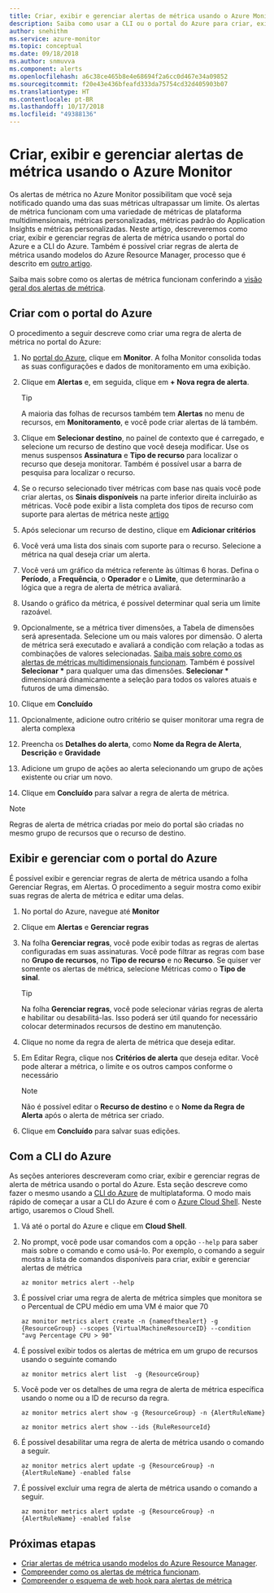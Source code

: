 ```yaml
---
title: Criar, exibir e gerenciar alertas de métrica usando o Azure Monitor
description: Saiba como usar a CLI ou o portal do Azure para criar, exibir e gerenciar regras de alerta de métrica.
author: snehithm
ms.service: azure-monitor
ms.topic: conceptual
ms.date: 09/18/2018
ms.author: snmuvva
ms.component: alerts
ms.openlocfilehash: a6c38ce465b8e4e68694f2a6cc0d467e34a09852
ms.sourcegitcommit: f20e43e436bfeafd333da75754cd32d405903b07
ms.translationtype: HT
ms.contentlocale: pt-BR
ms.lasthandoff: 10/17/2018
ms.locfileid: "49388136"
---
```

# <a name="create-view-and-manage-metric-alerts-using-azure-monitor"></a>Criar, exibir e gerenciar alertas de métrica usando o Azure Monitor

Os alertas de métrica no Azure Monitor possibilitam que você seja notificado quando uma das suas métricas ultrapassar um limite. Os alertas de métrica funcionam com uma variedade de métricas de plataforma multidimensionais, métricas personalizadas, métricas padrão do Application Insights e métricas personalizadas. Neste artigo, descreveremos como criar, exibir e gerenciar regras de alerta de métrica usando o portal do Azure e a CLI do Azure. Também é possível criar regras de alerta de métrica usando modelos do Azure Resource Manager, processo que é descrito em [outro artigo](monitoring-enable-alerts-using-template.md).

Saiba mais sobre como os alertas de métrica funcionam conferindo a [visão geral dos alertas de métrica](alert-metric-overview.md).

## <a name="create-with-azure-portal"></a>Criar com o portal do Azure

O procedimento a seguir descreve como criar uma regra de alerta de métrica no portal do Azure:

1. No [portal do Azure](https://portal.azure.com), clique em **Monitor**. A folha Monitor consolida todas as suas configurações e dados de monitoramento em uma exibição.

2. Clique em **Alertas** e, em seguida, clique em **+ Nova regra de alerta**.

    > [!TIP]
    > A maioria das folhas de recursos também tem **Alertas** no menu de recursos, em **Monitoramento**, e você pode criar alertas de lá também.

3. Clique em **Selecionar destino**, no painel de contexto que é carregado, e selecione um recurso de destino que você deseja modificar. Use os menus suspensos **Assinatura** e **Tipo de recurso** para localizar o recurso que deseja monitorar. Também é possível usar a barra de pesquisa para localizar o recurso.

4. Se o recurso selecionado tiver métricas com base nas quais você pode criar alertas, os **Sinais disponíveis** na parte inferior direita incluirão as métricas. Você pode exibir a lista completa dos tipos de recurso com suporte para alertas de métrica neste [artigo](monitoring-near-real-time-metric-alerts.md#metrics-and-dimensions-supported)

5. Após selecionar um recurso de destino, clique em **Adicionar critérios**

6. Você verá uma lista dos sinais com suporte para o recurso. Selecione a métrica na qual deseja criar um alerta.

7. Você verá um gráfico da métrica referente às últimas 6 horas. Defina o **Período**, a **Frequência**, o **Operador** e o **Limite**, que determinarão a lógica que a regra de alerta de métrica avaliará.

8. Usando o gráfico da métrica, é possível determinar qual seria um limite razoável.

9. Opcionalmente, se a métrica tiver dimensões, a Tabela de dimensões será apresentada. Selecione um ou mais valores por dimensão. O alerta de métrica será executado e avaliará a condição com relação a todas as combinações de valores selecionadas. [Saiba mais sobre como os alertas de métricas multidimensionais funcionam](alert-metric-overview.md). Também é possível **Selecionar \*** para qualquer uma das dimensões. **Selecionar \*** dimensionará dinamicamente a seleção para todos os valores atuais e futuros de uma dimensão.

10. Clique em **Concluído**

11. Opcionalmente, adicione outro critério se quiser monitorar uma regra de alerta complexa

12. Preencha os **Detalhes do alerta**, como **Nome da Regra de Alerta**, **Descrição** e **Gravidade**

13. Adicione um grupo de ações ao alerta selecionando um grupo de ações existente ou criar um novo.

14. Clique em **Concluído** para salvar a regra de alerta de métrica.

> [!NOTE]
> Regras de alerta de métrica criadas por meio do portal são criadas no mesmo grupo de recursos que o recurso de destino.

## <a name="view-and-manage-with-azure-portal"></a>Exibir e gerenciar com o portal do Azure

É possível exibir e gerenciar regras de alerta de métrica usando a folha Gerenciar Regras, em Alertas. O procedimento a seguir mostra como exibir suas regras de alerta de métrica e editar uma delas.

1. No portal do Azure, navegue até **Monitor**

2. Clique em **Alertas** e **Gerenciar regras**

3. Na folha **Gerenciar regras**, você pode exibir todas as regras de alertas configuradas em suas assinaturas. Você pode filtrar as regras com base no **Grupo de recursos**, no **Tipo de recurso** e no **Recurso**. Se quiser ver somente os alertas de métrica, selecione Métricas como o **Tipo de sinal**.

    > [!TIP]
    > Na folha **Gerenciar regras**, você pode selecionar várias regras de alerta e habilitar ou desabilitá-las. Isso poderá ser útil quando for necessário colocar determinados recursos de destino em manutenção.

4. Clique no nome da regra de alerta de métrica que deseja editar.

5. Em Editar Regra, clique nos **Critérios de alerta** que deseja editar. Você pode alterar a métrica, o limite e os outros campos conforme o necessário

    > [!NOTE]
    > Não é possível editar o **Recurso de destino** e o **Nome da Regra de Alerta** após o alerta de métrica ser criado.

6. Clique em **Concluído** para salvar suas edições.

## <a name="with-azure-cli"></a>Com a CLI do Azure

As seções anteriores descreveram como criar, exibir e gerenciar regras de alerta de métrica usando o portal do Azure. Esta seção descreve como fazer o mesmo usando a [CLI do Azure](https://docs.microsoft.com/cli/azure/get-started-with-azure-cli?view=azure-cli-latest) de multiplataforma. O modo mais rápido de começar a usar a CLI do Azure é com o [Azure Cloud Shell](https://docs.microsoft.com/azure/cloud-shell/overview?view=azure-cli-latest). Neste artigo, usaremos o Cloud Shell.

1. Vá até o portal do Azure e clique em **Cloud Shell**.

2. No prompt, você pode usar comandos com a opção ``--help`` para saber mais sobre o comando e como usá-lo. Por exemplo, o comando a seguir mostra a lista de comandos disponíveis para criar, exibir e gerenciar alertas de métrica

    ```azurecli
    az monitor metrics alert --help
    ```

3. É possível criar uma regra de alerta de métrica simples que monitora se o Percentual de CPU médio em uma VM é maior que 70

    ```azurecli
    az monitor metrics alert create -n {nameofthealert} -g {ResourceGroup} --scopes {VirtualMachineResourceID} --condition "avg Percentage CPU > 90"
    ```

4. É possível exibir todos os alertas de métrica em um grupo de recursos usando o seguinte comando

    ```azurecli
    az monitor metrics alert list  -g {ResourceGroup}
    ```

5. Você pode ver os detalhes de uma regra de alerta de métrica específica usando o nome ou a ID de recurso da regra.

    ```azurecli
    az monitor metrics alert show -g {ResourceGroup} -n {AlertRuleName}
    ```

    ```azurecli
    az monitor metrics alert show --ids {RuleResourceId}
    ```

6. É possível desabilitar uma regra de alerta de métrica usando o comando a seguir.

    ```azurecli
    az monitor metrics alert update -g {ResourceGroup} -n {AlertRuleName} -enabled false
    ```

7. É possível excluir uma regra de alerta de métrica usando o comando a seguir.

    ```azurecli
    az monitor metrics alert update -g {ResourceGroup} -n {AlertRuleName} -enabled false
    ```

## <a name="next-steps"></a>Próximas etapas

- [Criar alertas de métrica usando modelos do Azure Resource Manager](monitoring-enable-alerts-using-template.md).
- [Compreender como os alertas de métrica funcionam](alert-metric-overview.md).
- [Compreender o esquema de web hook para alertas de métrica](monitoring-near-real-time-metric-alerts.md#payload-schema)
